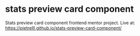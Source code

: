 # stats preview card component
 Stats preview card component frontend mentor project. Live at: https://pietrelll.github.io/stats-preview-card-component/
